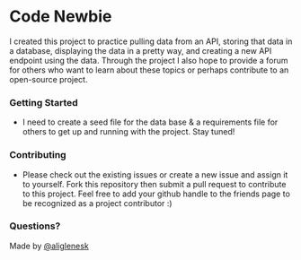# Code Newbie

I created this project to practice pulling data from an API, storing that data in a database, displaying the data in a pretty way, and creating a new API endpoint using the data. Through the project I also hope to provide a forum for others who want to learn about these topics or perhaps contribute to an open-source project. 

### Getting Started ###
* I need to create a seed file for the data base & a requirements file for others to get up and running with the project. Stay tuned! 

### Contributing ###

* Please check out the existing issues or create a new issue and assign it to yourself. Fork this repository then submit a pull request to contribute to this project. Feel free to add your github handle to the friends page to be recognized as a project contributor :) 

### Questions? ###
Made by [@aliglenesk](https://twitter.com/aliglenesk)